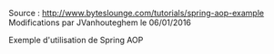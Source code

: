 Source : http://www.byteslounge.com/tutorials/spring-aop-example
Modifications par JVanhouteghem le 06/01/2016

Exemple d'utilisation de Spring AOP

